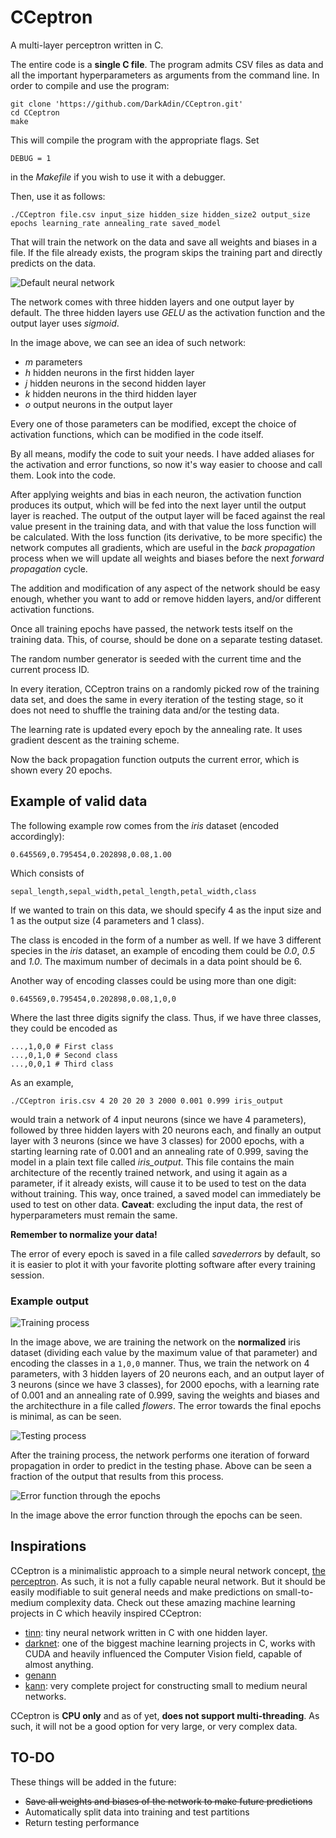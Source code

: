 # CCeptron

A multi-layer perceptron written in C.

The entire code is a **single C file**. The program admits CSV files as data and all the important hyperparameters as arguments from the command line. In order to compile and use the program:

```{language=bash}
git clone 'https://github.com/DarkAdin/CCeptron.git'
cd CCeptron
make
```
This will compile the program with the appropriate flags. Set
```{language=bash}
DEBUG = 1
```
in the *Makefile* if you wish to use it with a debugger.

Then, use it as follows:
```{language=bash}
./CCeptron file.csv input_size hidden_size hidden_size2 output_size epochs learning_rate annealing_rate saved_model
```

That will train the network on the data and save all weights and biases in a file. If the file already exists, the program skips the training part and directly predicts on the data.

![](neuralnetwork.png "Default neural network")

The network comes with three hidden layers and one output layer by default. The three hidden layers use *GELU* as the activation function and the output layer uses *sigmoid*.

In the image above, we can see an idea of such network:

* *m* parameters
* *h* hidden neurons in the first hidden layer
* *j* hidden neurons in the second hidden layer
* *k* hidden neurons in the third hidden layer
* *o* output neurons in the output layer

Every one of those parameters can be modified, except the choice of activation functions, which can be modified in the code itself.

By all means, modify the code to suit your needs. I have added aliases for the activation and error functions, so now it's way easier to choose and call them. Look into the code.

After applying weights and bias in each neuron, the activation function produces its output, which will be fed into the next layer until the output layer is reached. The output of the output layer will be faced against the real value present in the training data, and with that value the loss function will be calculated. With the loss function (its derivative, to be more specific) the network computes all gradients, which are useful in the *back propagation* process when we will update all weights and biases before the next *forward propagation* cycle.

The addition and modification of any aspect of the network should be easy enough, whether you want to add or remove hidden layers, and/or different activation functions.

Once all training epochs have passed, the network tests itself on the training data. This, of course, should be done on a separate testing dataset.

The random number generator is seeded with the current time and the current process ID.

In every iteration, CCeptron trains on a randomly picked row of the training data set, and does the same in every iteration of the testing stage, so it does not need to shuffle the training data and/or the testing data.

The learning rate is updated every epoch by the annealing rate. It uses gradient descent as the training scheme.

Now the back propagation function outputs the current error, which is shown every 20 epochs.

## Example of valid data

The following example row comes from the *iris* dataset (encoded accordingly):

```
0.645569,0.795454,0.202898,0.08,1.00
```

Which consists of

```
sepal_length,sepal_width,petal_length,petal_width,class
```

If we wanted to train on this data, we should specify 4 as the input size and 1 as the output size (4 parameters and 1 class).

The class is encoded in the form of a number as well. If we have 3 different species in the *iris* dataset, an example of encoding them could be *0.0*, *0.5* and *1.0*. The maximum number of decimals in a data point should be 6.

Another way of encoding classes could be using more than one digit:
```
0.645569,0.795454,0.202898,0.08,1,0,0
```
Where the last three digits signify the class. Thus, if we have three classes, they could be encoded as
```
...,1,0,0 # First class
...,0,1,0 # Second class
...,0,0,1 # Third class
```

As an example,

```
./CCeptron iris.csv 4 20 20 20 3 2000 0.001 0.999 iris_output
```

would train a network of 4 input neurons (since we have 4 parameters), followed by three hidden layers with 20 neurons each, and finally an output layer with 3 neurons (since we have 3 classes) for $2000$ epochs, with a starting learning rate of $0.001$ and an annealing rate of $0.999$, saving the model in a plain text file called *iris_output*. This file contains the main architecture of the recently trained network, and using it again as a parameter, if it already exists, will cause it to be used to test on the data without training. This way, once trained, a saved model can immediately be used to test on other data. **Caveat**: excluding the input data, the rest of hyperparameters must remain the same.

**Remember to normalize your data!**

The error of every epoch is saved in a file called _savederrors_ by default, so it is easier to plot it with your favorite plotting software after every training session.

### Example output

![](training.png "Training process")

In the image above, we are training the network on the **normalized** iris dataset (dividing each value by the maximum value of that parameter) and encoding the classes in a ```1,0,0``` manner. Thus, we train the network on 4 parameters, with 3 hidden layers of 20 neurons each, and an output layer of 3 neurons (since we have 3 classes), for 2000 epochs, with a learning rate of 0.001 and an annealing rate of 0.999, saving the weights and biases and the architecthure in a file called *flowers*. The error towards the final epochs is minimal, as can be seen.

![](testing.png "Testing process")

After the training process, the network performs one iteration of forward propagation in order to predict in the testing phase. Above can be seen a fraction of the output that results from this process.

![](error.png "Error function through the epochs")

In the image above the error function through the epochs can be seen.

## Inspirations

CCeptron is a minimalistic approach to a simple neural network concept, [the perceptron](https://en.wikipedia.org/wiki/Perceptron). As such, it is not a fully capable neural network. But it should be easily modifiable to suit general needs and make predictions on small-to-medium complexity data. Check out these amazing machine learning projects in C which heavily inspired CCeptron:

* [tinn](https://github.com/glouw/tinn): tiny neural network written in C with one hidden layer.
* [darknet](https://github.com/pjreddie/darknet): one of the biggest machine learning projects in C, works with CUDA and heavily influenced the Computer Vision field, capable of almost anything.
* [genann](https://github.com/codeplea/genann)
* [kann](https://github.com/attractivechaos/kann): very complete project for constructing small to medium neural networks.

CCeptron is **CPU only** and as of yet, **does not support multi-threading**. As such, it will not be a good option for very large, or very complex data.

## TO-DO

These things will be added in the future:

* ~~Save all weights and biases of the network to make future predictions~~
* Automatically split data into training and test partitions
* Return testing performance
